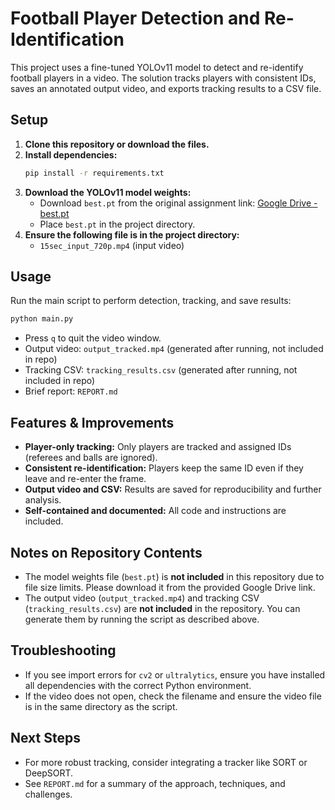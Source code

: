 # Football Player Detection and Re-Identification

This project uses a fine-tuned YOLOv11 model to detect and re-identify football players in a video. The solution tracks players with consistent IDs, saves an annotated output video, and exports tracking results to a CSV file.

## Setup

1. **Clone this repository or download the files.**
2. **Install dependencies:**
   ```bash
   pip install -r requirements.txt
   ```
3. **Download the YOLOv11 model weights:**
   - Download `best.pt` from the original assignment link: [Google Drive - best.pt](https://drive.google.com/file/d/1-5f0SHOSB9UXvP_enOoZNAMScrePVcMD/view)
   - Place `best.pt` in the project directory.
4. **Ensure the following file is in the project directory:**
   - `15sec_input_720p.mp4` (input video)

## Usage

Run the main script to perform detection, tracking, and save results:
```bash
python main.py
```
- Press `q` to quit the video window.
- Output video: `output_tracked.mp4` (generated after running, not included in repo)
- Tracking CSV: `tracking_results.csv` (generated after running, not included in repo)
- Brief report: `REPORT.md`

## Features & Improvements
- **Player-only tracking:** Only players are tracked and assigned IDs (referees and balls are ignored).
- **Consistent re-identification:** Players keep the same ID even if they leave and re-enter the frame.
- **Output video and CSV:** Results are saved for reproducibility and further analysis.
- **Self-contained and documented:** All code and instructions are included.

## Notes on Repository Contents
- The model weights file (`best.pt`) is **not included** in this repository due to file size limits. Please download it from the provided Google Drive link.
- The output video (`output_tracked.mp4`) and tracking CSV (`tracking_results.csv`) are **not included** in the repository. You can generate them by running the script as described above.

## Troubleshooting
- If you see import errors for `cv2` or `ultralytics`, ensure you have installed all dependencies with the correct Python environment.
- If the video does not open, check the filename and ensure the video file is in the same directory as the script.

## Next Steps
- For more robust tracking, consider integrating a tracker like SORT or DeepSORT.
- See `REPORT.md` for a summary of the approach, techniques, and challenges. 